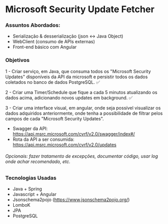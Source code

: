 # Microsoft Security Update Fetcher

### Assuntos Abordados:
- Serialização & desserialização (json <-> Java Object)
- WebClient (consumo de APIs externas)
- Front-end básico com Angular

### Objetivos

1 - Criar serviço, em Java, que consuma todos os "Microsoft Security Updates" disponíveis da API da microsoft e persistir todos os dados coletados no banco de dados PostgreSQL. ✅

2 - Criar uma Timer/Schedule que fique a cada 5 minutos atualizando os dados acima, adicionando novos updates em background.  ✅

3 - Criar uma interface visual, em angular, onde seja possível visualizar os dados adquiridos anteriormente, onde tenha a possibilidade de filtrar pelos campos de cada "Microsoft Security Updates".


- Swagger da API: https://api.msrc.microsoft.com/cvrf/v2.0/swagger/index#/
- Rota da API a ser consumida: https://api.msrc.microsoft.com/cvrf/v2.0/updates


###### Opcionais: fazer tratamento de excepções, documentar código, usar log onde achar recomendado, etc.


### Tecnologias Usadas
* Java + Spring
* Javascript + Angular
* Jsonschema2pojo (https://www.jsonschema2pojo.org/)
* LomboK
* JPA
* PostgreSQL
